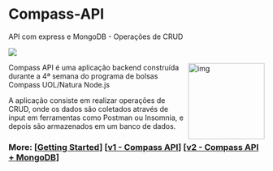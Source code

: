 # Compass-API
API com express e MongoDB - Operações de CRUD

<a href="./LICENSE.md"><img src="https://img.shields.io/badge/license-MIT-blue.svg"></a>

<img src="https://s3.amazonaws.com/gupy5/production/companies/417/career/35254/images/2021-11-05_19-02_logo.png" alt="img" align="right" width="150px">

Compass API é uma aplicação backend construída durante a 4ª semana do programa de bolsas Compass UOL/Natura Node.js

A aplicação consiste em realizar operações de CRUD, onde os dados são coletados através de input em ferramentas como Postman ou Insomnia, e depois são armazenados em um banco de dados.

### More: \[[Getting Started](https://github.com/dylanaraps/pywal/wiki/Getting-Started)] \[[v1 - Compass API](https://github.com/dylanaraps/pywal/wiki/Customization)] \[[v2 - Compass API + MongoDB](https://github.com/dylanaraps/pywal/wiki)]
